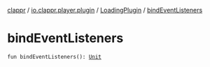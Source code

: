 [clappr](../../index.md) / [io.clappr.player.plugin](../index.md) / [LoadingPlugin](index.md) / [bindEventListeners](./bind-event-listeners.md)

# bindEventListeners

`fun bindEventListeners(): `[`Unit`](https://kotlinlang.org/api/latest/jvm/stdlib/kotlin/-unit/index.html)